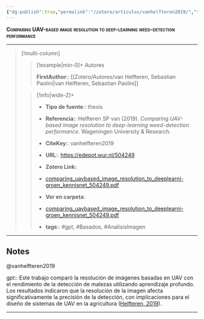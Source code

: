```yaml
---
{"dg-publish":true,"permalink":"/zotero/articulos/vanhelfteren2019/","title":"Comparing UAV-based image resolution to deep-learning weed-detection performance","tags":["#zotero"]}
---
```



<span style="font-variant:small-caps; font-weight: bold;">Comparing UAV-based image resolution to deep-learning weed-detection performance</span>

---


> [!multi-column]
>
>> [!example|min-0]+ Autores
>> 
>> **FirstAuthor**:: [[Zotero/Autores/van Helfteren, Sebastian Paolini\|van Helfteren, Sebastian Paolini]]  
 >
>
>> [!info|wide-2]+
>>
>> - **Tipo de fuente**:: thesis
>> - **Referencia**:: Helfteren SP van (2019). _Comparing UAV-based image resolution to deep-learning weed-detection performance_. Wageningen University & Research.
>> - **CiteKey**:: vanhelfteren2019
>> - **URL**:: https://edepot.wur.nl/504249
>> - **Zotero Link:** 
>> - [comparing_uavbased_image_resolution_to_deeplearni-groen_kennisnet_504249.pdf](zotero://select/library/items/HWP63ZIK)
>>
>> - **Ver en carpeta**: 
>> - [comparing_uavbased_image_resolution_to_deeplearni-groen_kennisnet_504249.pdf](file://J:\OneDrive\Articulos\comparing_uavbased_image_resolution_to_deeplearni-groen_kennisnet_504249.pdf)
>> - **tags**:: #gpt, #Basados, #AnalisisImagen



--- 

## Notes

@vanhelfteren2019

gpt:: Este trabajo comparó la resolución de imágenes basadas en UAV con el rendimiento de la detección de malezas utilizando aprendizaje profundo. Los resultados indicaron que la resolución de la imagen afecta significativamente la precisión de la detección, con implicaciones para el diseño de sistemas de UAV en la agricultura ([Helfteren, 2019](zotero://select/library/items/SEY79J3E)).






---







